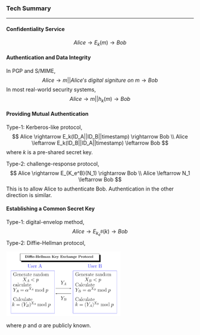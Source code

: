 ### Tech Summary

---



#### Confidentiality Service

$$
Alice \rightarrow E_k(m) \rightarrow Bob
$$



#### Authentication and Data Integrity

In PGP and S/MIME,
$$
Alice \rightarrow m||Alice's\ digital\ signiture\ on\ m \rightarrow Bob
$$
In most real-world security systems,
$$
Alice \rightarrow m||h_k(m) \rightarrow Bob
$$


#### Providing Mutual Authentication

Type-1: Kerberos-like protocol,
$$
Alice \rightarrow E_k(ID_A||ID_B||timestamp) \rightarrow Bob \\
Alice \leftarrow  E_k(ID_B||ID_A||timestamp) \leftarrow  Bob
$$
where $k$ is a pre-shared secret key.

Type-2: challenge-response protocol,
$$
Alice \rightarrow E_{K_e^B}(N_1) \rightarrow Bob \\
Alice \leftarrow  N_1 \leftarrow Bob
$$
This is to allow Alice to authenticate Bob. Authentication in the other direction is similar.



#### Establishing a Common Secret Key

Type-1: digital-envelop method,
$$
Alice \rightarrow E_{k_e^B}(k) \rightarrow Bob
$$
Type-2: Diffie-Hellman protocol,

<img src="assets/95E11BDC2AFBE38F3DBAE243B46C046B.png" alt="img" style="zoom:30%;" />

where $p$ and $\alpha$ are publicly known.

